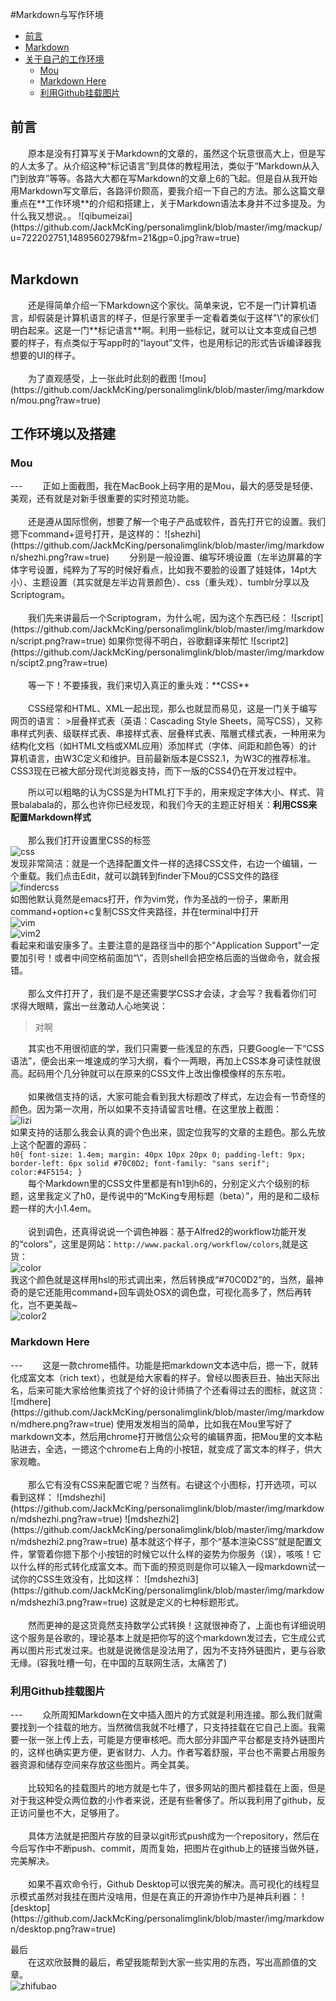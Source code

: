 #Markdown与写作环境
* [前言](#qianyan)
* [Markdown](#markdown)
* [关于自己的工作环境](#gzhj)
	* [Mou](#mou)
	* [Markdown Here](#mh)
	* [利用Github挂载图片](#github)
	
<h2 id=qianyan>前言</h2>	
&emsp;&emsp;原本是没有打算写关于Markdown的文章的，虽然这个玩意很高大上，但是写的人太多了。从介绍这种“标记语言”到具体的教程用法，类似于“Markdown从入门到放弃”等等。各路大大都在写Markdown的文章上6的飞起。但是自从我开始用Markdown写文章后，各路评价颇高，要我介绍一下自己的方法。那么这篇文章重点在**工作环境**的介绍和搭建上，关于Markdown语法本身并不过多提及。为什么我又想说。。  
![qibumeizai](https://github.com/JackMcKing/personalimglink/blob/master/img/mackup/u=722202751,1489560279&fm=21&gp=0.jpg?raw=true)</br></br>
<h2 id=markdown>Markdown</h2>  
&emsp;&emsp;还是得简单介绍一下Markdown这个家伙。简单来说，它不是一门计算机语言，却假装是计算机语言的样子，但是行家里手一定看着类似于这样"\</>"的家伙们明白起来。这是一门**标记语言**啊。利用一些标记，就可以让文本变成自己想要的样子，有点类似于写app时的“layout”文件，也是用标记的形式告诉编译器我想要的UI的样子。</br></br>
&emsp;&emsp;为了直观感受，上一张此时此刻的截图  
![mou](https://github.com/JackMcKing/personalimglink/blob/master/img/markdown/mou.png?raw=true)  
<h2 id=gzhj>工作环境以及搭建</h2>  
<h3 id=mou>Mou</h3>
---
&emsp;&emsp;正如上面截图，我在MacBook上码字用的是Mou，最大的感受是轻便、美观，还有就是对新手很重要的实时预览功能。</br></br>
&emsp;&emsp;还是遵从国际惯例，想要了解一个电子产品或软件，首先打开它的设置。我们摁下command+逗号打开，是这样的：  
![shezhi](https://github.com/JackMcKing/personalimglink/blob/master/img/markdown/shezhi.png?raw=true)  
&emsp;&emsp;分别是一般设置、编写环境设置（左半边屏幕的字体字号设置，纯粹为了写的时候好看点，比如我不要脸的设置了娃娃体，14pt大小）、主题设置（其实就是左半边背景颜色）、css（重头戏）、tumblr分享以及Scriptogram。</br></br>
&emsp;&emsp;我们先来讲最后一个Scriptogram，为什么呢，因为这个东西已经：  
![script](https://github.com/JackMcKing/personalimglink/blob/master/img/markdown/script.png?raw=true)  
如果你觉得不明白，谷歌翻译来帮忙  
![script2](https://github.com/JackMcKing/personalimglink/blob/master/img/markdown/scipt2.png?raw=true)</br></br>
&emsp;&emsp;等一下！不要揍我，我们来切入真正的重头戏：**CSS**</br></br>
&emsp;&emsp;CSS经常和HTML、XML一起出现，那么也就显而易见，这是一门关于编写网页的语言：  
>层叠样式表（英语：Cascading Style Sheets，简写CSS），又称串样式列表、级联样式表、串接样式表、层叠样式表、階層式樣式表，一种用来为结构化文档（如HTML文档或XML应用）添加样式（字体、间距和颜色等）的计算机语言，由W3C定义和维护。目前最新版本是CSS2.1，为W3C的推荐标准。CSS3现在已被大部分现代浏览器支持，而下一版的CSS4仍在开发过程中。

&emsp;&emsp;所以可以粗略的认为CSS是为HTML打下手的，用来规定字体大小、样式、背景balabala的，那么也许你已经发现，和我们今天的主题正好相关：**利用CSS来配置Markdown样式**</br></br>
&emsp;&emsp;那么我们打开设置里CSS的标签  
![css](https://github.com/JackMcKing/personalimglink/blob/master/img/markdown/css.png?raw=true)  
发现非常简洁：就是一个选择配置文件一样的选择CSS文件，右边一个编辑，一个重载。我们点击Edit，就可以跳转到finder下Mou的CSS文件的路径  
![findercss](https://github.com/JackMcKing/personalimglink/blob/master/img/markdown/findercss.png?raw=true)  
如图他默认竟然是emacs打开，作为vim党，作为圣战的一份子，果断用command+option+c复制CSS文件夹路径，并在terminal中打开  
![vim](https://github.com/JackMcKing/personalimglink/blob/master/img/markdown/vim.png?raw=true)  
![vim2](https://github.com/JackMcKing/personalimglink/blob/master/img/markdown/vim2.png?raw=true)  
看起来和谐安康多了。主要注意的是路径当中的那个"Application Support"一定要加引号！或者中间空格前面加“\”，否则shell会把空格后面的当做命令，就会报错。</br></br>
&emsp;&emsp;那么文件打开了，我们是不是还需要学CSS才会读，才会写？我看着你们可求得大眼睛，露出一丝激动人心地笑说：  
>对啊

&emsp;&emsp;其实也不用很彻底的学，我们只需要一些浅显的东西，只要Google一下“CSS语法”，便会出来一堆速成的学习大纲，看个一两眼，再加上CSS本身可读性就很高。起码用个几分钟就可以在原来的CSS文件上改出像模像样的东东啦。</br></br>
&emsp;&emsp;如果微信支持的话，大家可能会看到我大标题改了样式，左边会有一节奇怪的颜色。因为第一次用，所以如果不支持请留言吐槽。在这里放上截图：  
![lizi](https://github.com/JackMcKing/personalimglink/blob/master/img/markdown/lizi.png?raw=true)  
如果支持的话那么我会认真的调个色出来，固定位我写的文章的主题色。那么先放上这个配置的源码：  
`h0{
  font-size: 1.4em;
  margin: 40px 10px 20px 0;
  padding-left: 9px;
  border-left: 6px solid #70C0D2;
  font-family: "sans serif";
  color:#4F5154;
}
`  
&emsp;&emsp;每个Markdown里的CSS文件里都是有h1到h6的，分别定义六个级别的标题，这里我定义了h0，是传说中的“McKing专用标题（beta）”，用的是和二级标题一样的大小1.4em。</br></br>
&emsp;&emsp;说到调色，还真得说说一个调色神器：基于Alfred2的workflow功能开发的“colors”，这里是网站：`http://www.packal.org/workflow/colors`,就是这货：  
![color](https://github.com/JackMcKing/personalimglink/blob/master/img/markdown/color.png?raw=true)  
我这个颜色就是这样用hsl的形式调出来，然后转换成“#70C0D2”的，当然，最神奇的是它还能用command+回车调处OSX的调色盘，可视化高多了，然后再转化，岂不更美哉~  
![color2](https://github.com/JackMcKing/personalimglink/blob/master/img/markdown/colorface.png?raw=true)  

<h3 id=mh>Markdown Here</h3>
---
&emsp;&emsp;这是一款chrome插件。功能是把markdown文本选中后，摁一下，就转化成富文本（rich text），也就是给大家看的样子。曾经以图表巨丑、抽出天际出名，后来可能大家给他集资找了个好的设计师搞了个还看得过去的图标，就这货：  
![mdhere](https://github.com/JackMcKing/personalimglink/blob/master/img/markdown/mdhere.png?raw=true)  
使用发发相当的简单，比如我在Mou里写好了markdown文本，然后用chrome打开微信公众号的编辑界面，把Mou里的文本粘贴进去，全选，一摁这个chrome右上角的小按钮，就变成了富文本的样子，供大家观瞻。</br></br>
&emsp;&emsp;那么它有没有CSS来配置它呢？当然有。右键这个小图标，打开选项，可以看到这样：  
![mdshezhi](https://github.com/JackMcKing/personalimglink/blob/master/img/markdown/mdshezhi.png?raw=true)  
![mdshezhi2](https://github.com/JackMcKing/personalimglink/blob/master/img/markdown/mdshezhi2.png?raw=true)  
基本就这个样子，那个“基本渲染CSS”就是配置文件，掌管着你摁下那个小按钮的时候它以什么样的姿势为你服务（误），咳咳！它以什么样的形式转化成富文本。而下面的预览则是你可以输入一段markdown试一试你的CSS生效没有，比如这样：  
![mdshezhi3](https://github.com/JackMcKing/personalimglink/blob/master/img/markdown/mdshezhi3.png?raw=true)  
这就是定义的七种标题形式。</br></br>
&emsp;&emsp;然而更神的是这货竟然支持数学公式转换！这就很神奇了，上面也有详细说明这个服务是谷歌的，理论基本上就是把你写的这个markdown发过去，它生成公式再以图片形式发过来。也就是说微信是没法用了，因为不支持外链图片，更与谷歌无缘。(容我吐槽一句，在中国的互联网生活，太痛苦了)  

<h3 id=github>利用Github挂载图片</h3>
---
&emsp;&emsp;众所周知Markdown在文中插入图片的方式就是利用连接。那么我们就需要找到一个挂载的地方。当然微信我就不吐槽了，只支持挂载在它自己上面。我需要一张一张上传上去，可能是方便审核吧。而大部分非国产平台都是支持外链图片的，这样也确实更方便，更省财力、人力。作者写着舒服，平台也不需要占用服务器资源和储存空间来存放这些图片。两全其美。</br></br>
&emsp;&emsp;比较知名的挂载图片的地方就是七牛了，很多网站的图片都挂载在上面，但是对于我这种受众两位数的小作者来说，还是有些奢侈了。所以我利用了github，反正访问量也不大，足够用了。</br></br>
&emsp;&emsp;具体方法就是把图片存放的目录以git形式push成为一个repository，然后在今后写作中不断push、commit，周而复始，把图片在github上的链接当做外链，完美解决。</br></br>
&emsp;&emsp;如果不喜欢命令行，Github Desktop可以很完美的解决。高可视化的线程显示模式虽然对我挂在图片没啥用，但是在真正的开源协作中乃是神兵利器：  
![desktop](https://github.com/JackMcKing/personalimglink/blob/master/img/markdown/desktop.png?raw=true)  

<h0>最后</h0>  
&emsp;&emsp;在这欢欣鼓舞的最后，希望我能帮到大家一些实用的东西，写出高颜值的文章。  
![zhifubao](https://github.com/JackMcKing/personalimglink/blob/master/img/mackup/IMG_1390.JPG?raw=true)
